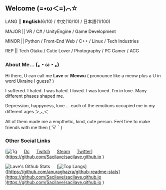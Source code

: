 ## Welcome (=•ω＜=)⌒☆

LANG || 𝗘𝗻𝗴𝗹𝗶𝘀𝗵(6/10) / 中文(10/10) / 日本語(1/100)

MAJOR || VR / C# / UnityEngine / Game Development

MINOR || Python / Front-End Web / C++ / Linux / Tech Industries  

REP || Tech Otaku / Cutie Lover / Photography / PC Gamer / ACG

### About Me... (。・ω・。)

Hi there, U can call me **Lave** or **Meowu** ( pronounce like a meow plus a U in word Ukraine I guess? )

I suffered. I hated. I was hated. I loved. I was loved. I'm in love. Many different phases shaped me.

Depression, happyness, love ... each of the emotions occupied me in my different ages ＞︿＜

All of them made me a empthetic, kind, cute person. Feel free to make friends with me then (´▽｀)

### Other Social Links

[![Tg](https://t.me/Sacilave) &emsp; [Dc](https://discord.com/users/711912036950474862) &emsp; [Twitch](https://www.twitch.tv/sacilave) &emsp; [Steam](https://steamcommunity.com/id/sacilave/) &emsp; [Twitter](https://www.google.com.hk/search?q=Ask+me+%28+%E2%97%A1%E2%80%BF%E2%97%A1%29)](https://github.com/Sacilave/sacilave.github.io
)

![Lave's Github Stats](https://github-readme-stats-git-master-sacilaves-projects.vercel.app/api?username=sacilave&show_icons=true&theme=radical)
&emsp;
[![Top Langs](https://github-readme-stats-git-master-sacilaves-projects.vercel.app/api/top-langs/?username=sacilave&layout=compact&theme=radical)]([https://github.com/anuraghazra/github-readme-stats](https://github.com/Sacilave/sacilave.github.io
)https://github.com/Sacilave/sacilave.github.io
)
